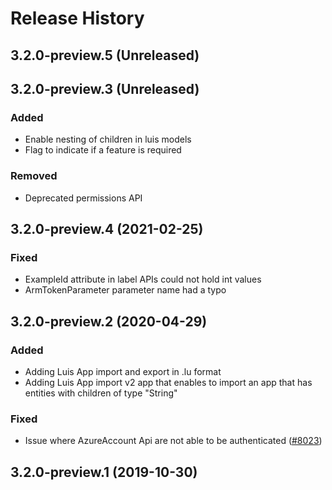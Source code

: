 # Release History

## 3.2.0-preview.5 (Unreleased)

## 3.2.0-preview.3 (Unreleased)
### Added
- Enable nesting of children in luis models
- Flag to indicate if a feature is required
### Removed
- Deprecated permissions API

## 3.2.0-preview.4 (2021-02-25)
### Fixed
- ExampleId attribute in label APIs could not hold int values
- ArmTokenParameter parameter name had a typo

## 3.2.0-preview.2 (2020-04-29)
### Added
- Adding Luis App import and export in .lu format
- Adding Luis App import v2 app that enables to import an app that has entities with children of type "String"

### Fixed
- Issue where AzureAccount Api are not able to be authenticated ([#8023](https://github.com/Azure/azure-sdk-for-net/issues/8023))

## 3.2.0-preview.1 (2019-10-30)


